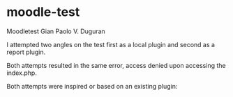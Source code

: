 # moodle-test
Moodletest Gian Paolo V. Duguran

I attempted two angles on the test first as a local plugin and second as a report plugin.

Both attempts resulted in the same error, access denied upon accessing the index.php.

Both attempts were inspired or based on an existing plugin:

